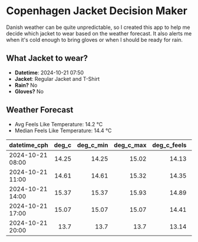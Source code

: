 
# Copenhagen Jacket Decision Maker

Danish weather can be quite unpredictable, so I created this app to help me decide which jacket to wear based on the weather forecast. 
It also alerts me when it's cold enough to bring gloves or when I should be ready for rain.

## What Jacket to wear?

- **Datetime**: 2024-10-21 07:50
- **Jacket**: Regular Jacket and T-Shirt
- **Rain?** No
- **Gloves?** No

## Weather Forecast
- Avg Feels Like Temperature: 14.2 °C
- Median Feels Like Temperature: 14.4 °C

| datetime_cph     |   deg_c |   deg_c_min |   deg_c_max |   deg_c_feels | weather   | wind   | rain   |
|:-----------------|--------:|------------:|------------:|--------------:|:----------|:-------|:-------|
| 2024-10-21 08:00 |   14.25 |       14.25 |       15.02 |         14.13 | Clouds    | High   | None   |
| 2024-10-21 11:00 |   14.61 |       14.61 |       15.32 |         14.35 | Clouds    | High   | None   |
| 2024-10-21 14:00 |   15.37 |       15.37 |       15.93 |         14.89 | Clouds    | High   | None   |
| 2024-10-21 17:00 |   15.07 |       15.07 |       15.07 |         14.41 | Clouds    | High   | None   |
| 2024-10-21 20:00 |   13.7  |       13.7  |       13.7  |         13.14 | Clouds    | Medium | None   |
        
